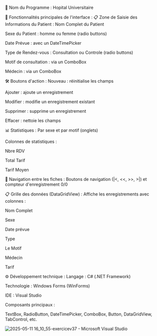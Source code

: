 🏥 Nom du Programme :
Hopital Universitaire

🧾 Fonctionnalités principales de l'interface :
📋 Zone de Saisie des Informations du Patient :
Nom Complet du Patient

Sexe du Patient : homme ou femme (radio buttons)

Date Prévue : avec un DateTimePicker

Type de Rendez-vous : Consultation ou Controle (radio buttons)

Motif de consultation : via un ComboBox

Médecin : via un ComboBox

🛠️ Boutons d'action :
Nouveau : réinitialise les champs

Ajouter : ajoute un enregistrement

Modifier : modifie un enregistrement existant

Supprimer : supprime un enregistrement

Effacer : nettoie les champs

📊 Statistiques :
Par sexe et par motif (onglets)

Colonnes de statistiques :

Nbre RDV

Total Tarif

Tarif Moyen

📑 Navigation entre les fiches :
Boutons de navigation (|<, <<, >>, >|) et compteur d'enregistrement 0/0

📋 Grille des données (DataGridView) :
Affiche les enregistrements avec colonnes :

Nom Complet

Sexe

Date prévue

Type

Le Motif

Médecin

Tarif

⚙️ Développement technique :
Langage : C# (.NET Framework)

Technologie : Windows Forms (WinForms)

IDE : Visual Studio

Composants principaux :

TextBox, RadioButton, DateTimePicker, ComboBox, Button, DataGridView, TabControl, etc.

![2025-05-11 16_10_55-exercicev37 - Microsoft Visual Studio](https://github.com/user-attachments/assets/aee3abf0-af4c-43fc-9250-101f6ea9e065)

